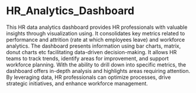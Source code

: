 # HR_Analytics_Dashboard
This HR data analytics dashboard provides HR professionals with valuable insights through visualization using. It consolidates key metrics related to performance and attrition (rate at which employees leave) and workforce analytics. The dashboard presents information using bar charts, matrix, donut charts etc facilitating data-driven decision-making. It allows HR teams to track trends, identify areas for improvement, and support workforce planning. With the ability to drill down into specific metrics, the dashboard offers in-depth analysis and highlights areas requiring attention. By leveraging data, HR professionals can optimize processes, drive strategic initiatives, and enhance workforce management.
